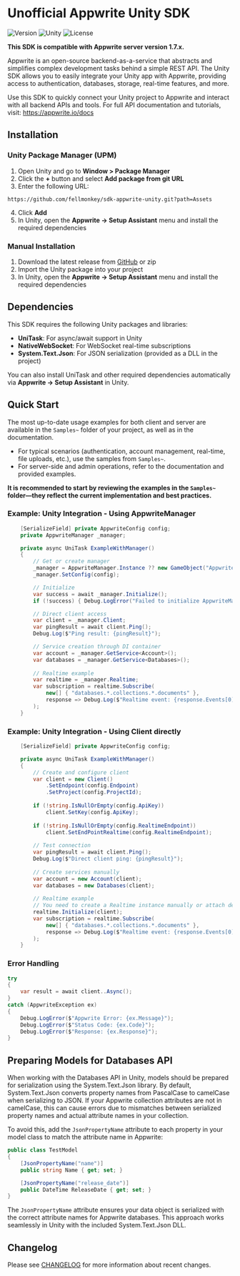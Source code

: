 # Unofficial Appwrite Unity SDK

![Version](https://img.shields.io/badge/api%20version-1.7.4-blue.svg?style=flat-square)
![Unity](https://img.shields.io/badge/Unity-2021.3+-blue.svg)
![License](https://img.shields.io/github/license/fellmonkey/sdk-appwrite-unity.svg?style=flat-square)

**This SDK is compatible with Appwrite server version 1.7.x.**

Appwrite is an open-source backend-as-a-service that abstracts and simplifies complex development tasks behind a simple REST API. The Unity SDK allows you to easily integrate your Unity app with Appwrite, providing access to authentication, databases, storage, real-time features, and more.

Use this SDK to quickly connect your Unity project to Appwrite and interact with all backend APIs and tools. For full API documentation and tutorials, visit: https://appwrite.io/docs


## Installation

### Unity Package Manager (UPM)

1. Open Unity and go to **Window > Package Manager**
2. Click the **+** button and select **Add package from git URL**
3. Enter the following URL: 
```
https://github.com/fellmonkey/sdk-appwrite-unity.git?path=Assets
```
4. Click **Add**
5. In Unity, open the **Appwrite → Setup Assistant** menu and install the required dependencies

### Manual Installation

1. Download the latest release from [GitHub](/releases) or zip
2. Import the Unity package into your project
3. In Unity, open the **Appwrite → Setup Assistant** menu and install the required dependencies

## Dependencies


This SDK requires the following Unity packages and libraries:

- **UniTask**: For async/await support in Unity
- **NativeWebSocket**: For WebSocket real-time subscriptions
- **System.Text.Json**: For JSON serialization (provided as a DLL in the project)

You can also install UniTask and other required dependencies automatically via **Appwrite → Setup Assistant** in Unity.

## Quick Start

The most up-to-date usage examples for both client and server are available in the `Samples~` folder of your project, as well as in the documentation.

- For typical scenarios (authentication, account management, real-time, file uploads, etc.), use the samples from `Samples~`.
- For server-side and admin operations, refer to the documentation and provided examples.

**It is recommended to start by reviewing the examples in the `Samples~` folder—they reflect the current implementation and best practices.**

### Example: Unity Integration - Using AppwriteManager

```csharp
    [SerializeField] private AppwriteConfig config;
    private AppwriteManager _manager;

    private async UniTask ExampleWithManager()
    {
        // Get or create manager
        _manager = AppwriteManager.Instance ?? new GameObject("AppwriteManager").AddComponent<AppwriteManager>();
        _manager.SetConfig(config);

        // Initialize
        var success = await _manager.Initialize();
        if (!success) { Debug.LogError("Failed to initialize AppwriteManager"); return; }

        // Direct client access
        var client = _manager.Client;
        var pingResult = await client.Ping();
        Debug.Log($"Ping result: {pingResult}");

        // Service creation through DI container
        var account = _manager.GetService<Account>();
        var databases = _manager.GetService<Databases>();
                
        // Realtime example
        var realtime = _manager.Realtime;
        var subscription = realtime.Subscribe(
            new[] { "databases.*.collections.*.documents" },
            response => Debug.Log($"Realtime event: {response.Events[0]}")
        );
    }
```

### Example: Unity Integration - Using Client directly

```csharp
    [SerializeField] private AppwriteConfig config;

    private async UniTask ExampleWithManager()
    {
        // Create and configure client
        var client = new Client()
            .SetEndpoint(config.Endpoint)
            .SetProject(config.ProjectId);
                    
        if (!string.IsNullOrEmpty(config.ApiKey))
            client.SetKey(config.ApiKey);
                    
        if (!string.IsNullOrEmpty(config.RealtimeEndpoint))
            client.SetEndPointRealtime(config.RealtimeEndpoint);
                
        // Test connection
        var pingResult = await client.Ping();
        Debug.Log($"Direct client ping: {pingResult}");
                
        // Create services manually
        var account = new Account(client);
        var databases = new Databases(client);
                
        // Realtime example
        // You need to create a Realtime instance manually or attach dependently
        realtime.Initialize(client);
        var subscription = realtime.Subscribe(
            new[] { "databases.*.collections.*.documents" },
            response => Debug.Log($"Realtime event: {response.Events[0]}")
        );
    }
```
### Error Handling
```csharp
try
{
    var result = await client..Async();
}
catch (AppwriteException ex)
{
    Debug.LogError($"Appwrite Error: {ex.Message}");
    Debug.LogError($"Status Code: {ex.Code}");
    Debug.LogError($"Response: {ex.Response}");
}
```
## Preparing Models for Databases API

When working with the Databases API in Unity, models should be prepared for serialization using the System.Text.Json library. By default, System.Text.Json converts property names from PascalCase to camelCase when serializing to JSON. If your Appwrite collection attributes are not in camelCase, this can cause errors due to mismatches between serialized property names and actual attribute names in your collection.

To avoid this, add the `JsonPropertyName` attribute to each property in your model class to match the attribute name in Appwrite:

```csharp
public class TestModel
{
    [JsonPropertyName("name")]
    public string Name { get; set; }

    [JsonPropertyName("release_date")]
    public DateTime ReleaseDate { get; set; }
}
```

The `JsonPropertyName` attribute ensures your data object is serialized with the correct attribute names for Appwrite databases. This approach works seamlessly in Unity with the included System.Text.Json DLL.

## Changelog

Please see [CHANGELOG](CHANGELOG.md) for more information about recent changes.

